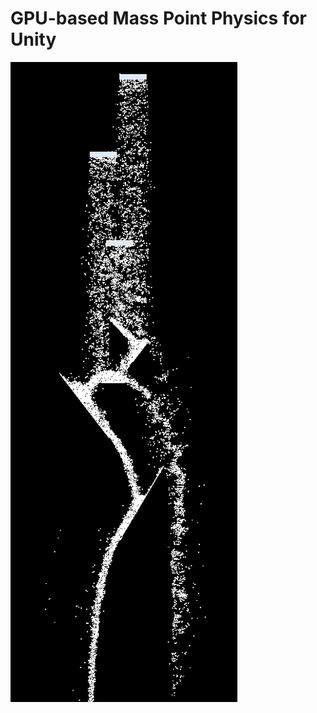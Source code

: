 # GPU-based Mass Point Physics for Unity

[![Vimeo](Html/GPUSand.png)](https://vimeo.com/137930819)
